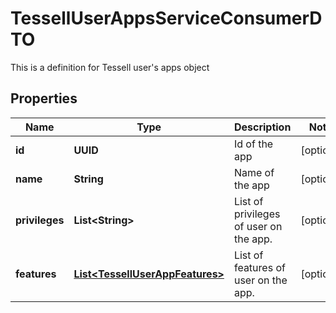 

# TessellUserAppsServiceConsumerDTO

This is a definition for Tessell user's apps object

## Properties

Name | Type | Description | Notes
------------ | ------------- | ------------- | -------------
**id** | **UUID** | Id of the app |  [optional]
**name** | **String** | Name of the app |  [optional]
**privileges** | **List&lt;String&gt;** | List of privileges of user on the app. |  [optional]
**features** | [**List&lt;TessellUserAppFeatures&gt;**](TessellUserAppFeatures.md) | List of features of user on the app. |  [optional]



